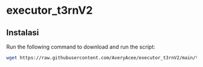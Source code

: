 # executor_t3rnV2

## Instalasi

Run the following command to download and run the script:

```sh
wget https://raw.githubusercontent.com/AveryAcee/executor_t3rnV2/main/t3rn.sh -O t3rn.sh && chmod +x t3rn.sh && ./t3rn.sh
